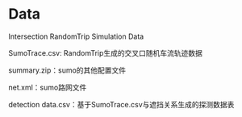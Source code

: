 # Data
Intersection RandomTrip Simulation Data

SumoTrace.csv: RandomTrip生成的交叉口随机车流轨迹数据

summary.zip：sumo的其他配置文件

net.xml：sumo路网文件

detection data.csv：基于SumoTrace.csv与遮挡关系生成的探测数据表
